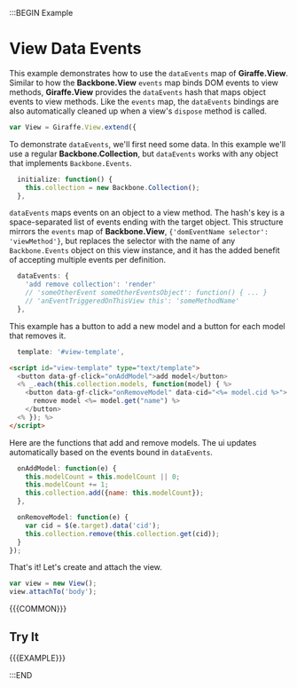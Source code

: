 :::BEGIN Example


# View Data Events

This example demonstrates how to use the `dataEvents` map of __Giraffe.View__.
Similar to how the __Backbone.View__ `events` map binds DOM events to view
methods, __Giraffe.View__ provides the `dataEvents` hash that maps object events
to view methods. Like the `events` map, the `dataEvents` bindings are also
automatically cleaned up when a view's `dispose` method is called.

```js
var View = Giraffe.View.extend({
```

To demonstrate `dataEvents`, we'll first need some data. In this example we'll
use a regular __Backbone.Collection__, but `dataEvents` works with any object
that implements `Backbone.Events`.

```js
  initialize: function() {
    this.collection = new Backbone.Collection();
  },
```

`dataEvents` maps events on an object to a view method. The hash's key is a
space-separated list of events ending with the target object. This structure
mirrors the `events` map of __Backbone.View__,
`{'domEventName selector': 'viewMethod'}`, but replaces the selector with the
name of any `Backbone.Events` object on this view instance, and it has the added
benefit of accepting multiple events per definition.

```js
  dataEvents: {
    'add remove collection': 'render'
    // 'someOtherEvent someOtherEventsObject': function() { ... }
    // 'anEventTriggeredOnThisView this': 'someMethodName'
  },
```

This example has a button to add a new model and a button for each model that
removes it.

```js
  template: '#view-template',
```

```html
<script id="view-template" type="text/template">
  <button data-gf-click="onAddModel">add model</button>
  <% _.each(this.collection.models, function(model) { %>
    <button data-gf-click="onRemoveModel" data-cid="<%= model.cid %>">
      remove model <%= model.get("name") %>
    </button>
  <% }); %>
</script>
```

Here are the functions that add and remove models. The ui updates automatically
based on the events bound in `dataEvents`.

```js
  onAddModel: function(e) {
    this.modelCount = this.modelCount || 0;
    this.modelCount += 1;
    this.collection.add({name: this.modelCount});
  },

  onRemoveModel: function(e) {
    var cid = $(e.target).data('cid');
    this.collection.remove(this.collection.get(cid));
  }
});
```

That's it! Let's create and attach the view.

```js
var view = new View();
view.attachTo('body');
```

{{{COMMON}}}

## Try It

{{{EXAMPLE}}}


:::END
